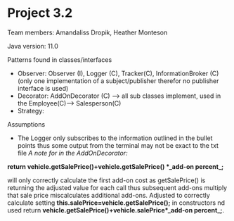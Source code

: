 # Project 3.2 

Team members: Amandaliss Dropik, Heather Monteson

Java version: 11.0

Patterns found in classes/interfaces
- Observer: Observer (I), Logger (C), Tracker(C), InformationBroker (C) (only one implementation of a subject/publisher therefor no publisher interface is used)
- Decorator: AddOnDecorator (C) --> all sub classes implement, used in the Employee(C)--> Salesperson(C)
- Strategy: 

Assumptions 
 - The Logger only subscribes to the information outlined in the bullet points thus some output from the terminal may not be exact to the txt file 
_A note for in the AddOnDecorator:_

**return vehicle.getSalePrice()+vehicle.getSalePrice() \*\_add-on percent_;**

will only correctly calculate the first add-on cost as getSalePrice() is returning the adjusted value for each call thus subsequent add-ons
multiply that sale price miscalculates additional add-ons. Adjusted to correctly calculate setting **this.salePrice=vehicle.getSalePrice();**
in constructors nd used return **vehicle.getSalePrice()+vehicle.salePrice\*\_add-on percent_;**. 

